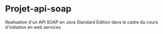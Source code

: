 # Projet-api-soap

Realisation d'un API SOAP en Java Standard Edition dans le cadre du cours d'initiation en web services
